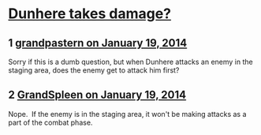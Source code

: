 # [Dunhere takes damage?](https://community.fantasyflightgames.com/topic/97177-dunhere-takes-damage/)

## 1 [grandpastern on January 19, 2014](https://community.fantasyflightgames.com/topic/97177-dunhere-takes-damage/?do=findComment&comment=958382)

Sorry if this is a dumb question, but when Dunhere attacks an enemy in the staging area, does the enemy get to attack him first?

## 2 [GrandSpleen on January 19, 2014](https://community.fantasyflightgames.com/topic/97177-dunhere-takes-damage/?do=findComment&comment=958469)

Nope.  If the enemy is in the staging area, it won't be making attacks as a part of the combat phase.

